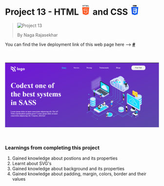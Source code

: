 # Project 13 - HTML ![HTML Logo](./HTML_logo.png) and CSS ![CSS logo](./CSS_logo.png)

> ![Project 13](https://img.shields.io/badge/Project-13-brightgreen)
>
> By Naga Rajasekhar

You can find the live deployment link of this web page here --> **[#](#)**
<br/>
<br/>
<br/>
<br/>
![Preview](./preview_13.png)

<br/>

### Learnings from completing this project

1. Gained knowledge about postions and its properties<br/>
2. Learnt about SVG's
3. Gained knowledge about background and its properties
4. Gained knowledge about padding, margin, colors, border and their values
